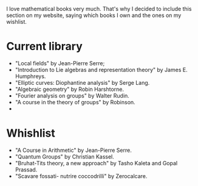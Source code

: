 
I love mathematical books very much. That's why I decided to include this section on my website, saying which books I own and the ones on my wishlist.

# Current library

- "Local fields" by Jean-Pierre Serre;
- "Introduction to Lie algebras and representation theory" by James E. Humphreys.
- "Elliptic curves: Diophantine analysis" by Serge Lang.
- "Algebraic geometry" by Robin Harshtorne.
- "Fourier analysis on groups" by Walter Rudin.
- "A course in the theory of groups" by Robinson.
- 

# Whishlist

- "A Course in Arithmetic" by Jean-Pierre Serre.
- "Quantum Groups" by Christian Kassel.
- "Bruhat-Tits theory, a new approach" by Tasho Kaleta and Gopal Prassad.
- "Scavare fossati- nutrire coccodrilli" by Zerocalcare.


